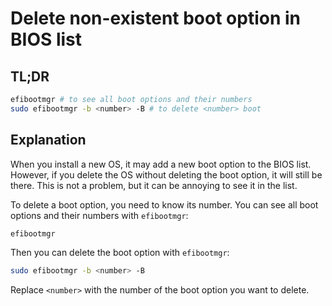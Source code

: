 # Delete non-existent boot option in BIOS list
## TL;DR

```bash
efibootmgr # to see all boot options and their numbers
sudo efibootmgr -b <number> -B # to delete <number> boot
```

## Explanation

When you install a new OS, it may add a new boot option to the BIOS list. However, if you delete the OS without deleting the boot option, it will still be there. This is not a problem, but it can be annoying to see it in the list.

To delete a boot option, you need to know its number. You can see all boot options and their numbers with `efibootmgr`:

```bash
efibootmgr
```

Then you can delete the boot option with `efibootmgr`:

```bash
sudo efibootmgr -b <number> -B
```

Replace `<number>` with the number of the boot option you want to delete.
